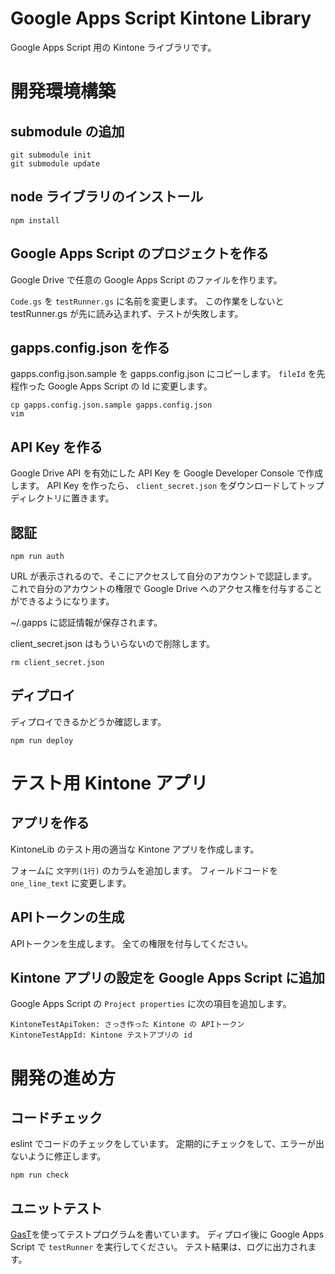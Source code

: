 # Google Apps Script Kintone Library

Google Apps Script 用の Kintone ライブラリです。

# 開発環境構築

## submodule の追加

```
git submodule init
git submodule update
```

## node ライブラリのインストール

```
npm install
```

## Google Apps Script のプロジェクトを作る

Google Drive で任意の Google Apps Script のファイルを作ります。

`Code.gs` を `testRunner.gs` に名前を変更します。
この作業をしないと testRunner.gs が先に読み込まれず、テストが失敗します。

## gapps.config.json を作る

gapps.config.json.sample を gapps.config.json にコピーします。
`fileId` を先程作った Google Apps Script の Id に変更します。

```
cp gapps.config.json.sample gapps.config.json
vim
```

## API Key を作る

Google Drive API を有効にした API Key を Google Developer Console で作成します。
API Key を作ったら、 `client_secret.json` をダウンロードしてトップディレクトリに置きます。

## 認証

```
npm run auth
```

URL が表示されるので、そこにアクセスして自分のアカウントで認証します。
これで自分のアカウントの権限で Google Drive へのアクセス権を付与することができるようになります。

~/.gapps に認証情報が保存されます。

client_secret.json はもういらないので削除します。

```
rm client_secret.json
```

## ディプロイ

ディプロイできるかどうか確認します。

```
npm run deploy
```

# テスト用 Kintone アプリ

## アプリを作る

KintoneLib のテスト用の適当な Kintone アプリを作成します。

フォームに `文字列(1行)` のカラムを追加します。
フィールドコードを `one_line_text` に変更します。

## APIトークンの生成

APIトークンを生成します。
全ての権限を付与してください。

## Kintone アプリの設定を Google Apps Script に追加

Google Apps Script の `Project properties` に次の項目を追加します。

```
KintoneTestApiToken: さっき作った Kintone の APIトークン
KintoneTestAppId: Kintone テストアプリの id
```

# 開発の進め方

## コードチェック

eslint でコードのチェックをしています。
定期的にチェックをして、エラーが出ないように修正します。

```
npm run check
```

## ユニットテスト

[GasT](https://github.com/zixia/gast)を使ってテストプログラムを書いています。
ディプロイ後に Google Apps Script で `testRunner` を実行してください。
テスト結果は、ログに出力されます。
